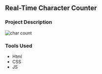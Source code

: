## Real-Time Character Counter

### Project Description

![char count](https://user-images.githubusercontent.com/89424060/189509517-01af2dd5-ccd4-44d2-92b9-c9d38224f28b.png)

### Tools Used

+ Html
+ CSS
+ JS
